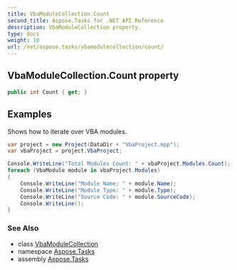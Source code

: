 ```yaml
---
title: VbaModuleCollection.Count
second_title: Aspose.Tasks for .NET API Reference
description: VbaModuleCollection property. 
type: docs
weight: 10
url: /net/aspose.tasks/vbamodulecollection/count/
---
```

## VbaModuleCollection.Count property

```csharp
public int Count { get; }
```

## Examples

Shows how to iterate over VBA modules.

```csharp
var project = new Project(DataDir + "VbaProject.mpp");
var vbaProject = project.VbaProject;

Console.WriteLine("Total Modules Count: " + vbaProject.Modules.Count);
foreach (VbaModule module in vbaProject.Modules)
{
    Console.WriteLine("Module Name: " + module.Name);
    Console.WriteLine("Module Type: " + module.Type);
    Console.WriteLine("Source Code: " + module.SourceCode);
    Console.WriteLine();
}
```

### See Also

* class [VbaModuleCollection](../)
* namespace [Aspose.Tasks](../../vbamodulecollection/)
* assembly [Aspose.Tasks](../../../)



